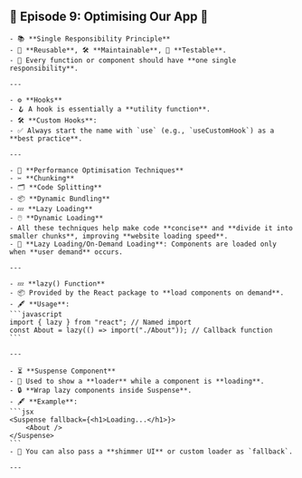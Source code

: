 ## 🌟 **Episode 9: Optimising Our App** 🌟

    - 📚 **Single Responsibility Principle**
    - 🔄 **Reusable**, 🛠️ **Maintainable**, 🧪 **Testable**.
    - 🧩 Every function or component should have **one single responsibility**.

    ---

    - ⚙️ **Hooks**
    - 🪝 A hook is essentially a **utility function**.
    - 🛠️ **Custom Hooks**:
    - ✅ Always start the name with `use` (e.g., `useCustomHook`) as a **best practice**.

    ---

    - 🚀 **Performance Optimisation Techniques**
    - ✂️ **Chunking**
    - 🗂️ **Code Splitting**
    - 📦 **Dynamic Bundling**
    - 💤 **Lazy Loading**
    - 🖱️ **Dynamic Loading**
    - All these techniques help make code **concise** and **divide it into smaller chunks**, improving **website loading speed**.
    - 🔄 **Lazy Loading/On-Demand Loading**: Components are loaded only when **user demand** occurs.

    ---

    - 💤 **lazy() Function**
    - 📦 Provided by the React package to **load components on demand**.
    - 🖋️ **Usage**:
    ```javascript
    import { lazy } from "react"; // Named import
    const About = lazy(() => import("./About")); // Callback function
    ```

    ---

    - ⏳ **Suspense Component**
    - 🚀 Used to show a **loader** while a component is **loading**.
    - 🔒 **Wrap lazy components inside Suspense**.
    - 🖋️ **Example**:
    ```jsx
    <Suspense fallback={<h1>Loading...</h1>}>
        <About />
    </Suspense>
    ```
    - 🌟 You can also pass a **shimmer UI** or custom loader as `fallback`.

    ---

